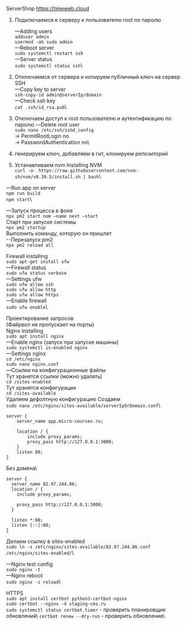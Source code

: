 ServerShop
https://timeweb.cloud
1. Подключаемся к серверу к пользователю root по паролю

    —Adding users\
        ```adduser admin```\
        ```usermod -aG sudo admin```\
    —Reboot server\
        ```sudo systemctl restart ssh```\
    —Server status\
        ```sudo systemctl status ssh```\

2. Отключаемся от сервера и копируем публичный ключ на сервер
    SSH\
    —Copy key to server\
        ```ssh-copy-id admin@serverIp/domain```\
    —Check ssh key\
        ```cat .ssh/id_rsa.pub```\

3. Отключаем доступ к root пользователю и аутентификацию по паролю
    —Delete root user\
        ```sudo nano /etc/ssh/sshd_config```\
        -> PermitRootLogin no\
        -> PasswordAuthentication no\

4. генерируем ключ, добавляем в гит, клонируем репозиторий
5. Устанавливаем nvm
Installing NVM\
```curl -o- https://raw.githubusercontent.com/nvm-sh/nvm/v0.39.5/install.sh | bash```\

—Run app on server\
    ```npm run build```\
    ```npm start```\

—Запуск процесса в фоне\
    ```npx pm2 start nom —name next —start```\
    Старт при запуске системы\
    ```npx pm2 startup```\
    Выполнить команду, которую он пришлет\
--Перезапуск pm2\
    ```npx pm2 reload all```

Firewall installing\
    ```sudo apt-get install ufw```\
—Firewall status\
    ```sudo ufw status verbose```\
—Settings ufw\
    ```sudo ufw allow ssh```\
    ```sudo ufw allow http```\
    ```sudo ufw allow https```\
—Enable firewall\
    ```sudo ufw enable```\

Проектирование запросов\
(Файрвол не пропускает на порты)\
Nginx installing\
    ```sudo apt install nginx```\
—Enable nginx (запуск при запуске машины)\
    ```sudo systemctl is-enabled nginx```\
—Settings nginx\
    ```cd /etc/nginx```\
    ```sudo nano nginx.conf```\
—Ссылки на конфигурационные файлы\
    Тут хранятся ссылки (можно удалять)\
    ```cd /sites-enabled```\
    Тут хранятся конфигурации\
    ```cd /sites-available```\
    Удаляем дефолтную конфигурацию  Создаем\
    ```sudo nano /etc/nginx/sites-available/serverIpOrDomain.conf```\
```
server { 
    server_name app.micro-courses.ru; 

    location / { 
        include proxy_params; 
        proxy_pass http://127.0.0.1:3000; 
    } 
    listen 80; 
}
```
Без домена\
```
server {
  server_name 82.97.244.86;
  location / {
    include proxy_params;

    proxy_pass http://127.0.0.1:3000;
  }

  listen *:80;
  listen [::]:80;
}
```


Делаем ссылку в sites-enabled\
```sudo ln -s /etc/nginx/sites-available/82.97.244.86.conf /etc/nginx/sites-enabled/```\

—Nginx test config\
    ```sudo nginx -t```\
—Nginx reboot\
    ```sudo nginx -s reload```\

HTTPS\
```sudo apt install certbot python3-certbot-nginx```\
```sudo certbot --nginx -d staging-cms.ru```\
```sudo systemctl status certbot.timer``` - проверить планировщик обновлений\ 
```certbot renew --dry-run``` - проверить обновление\


    


